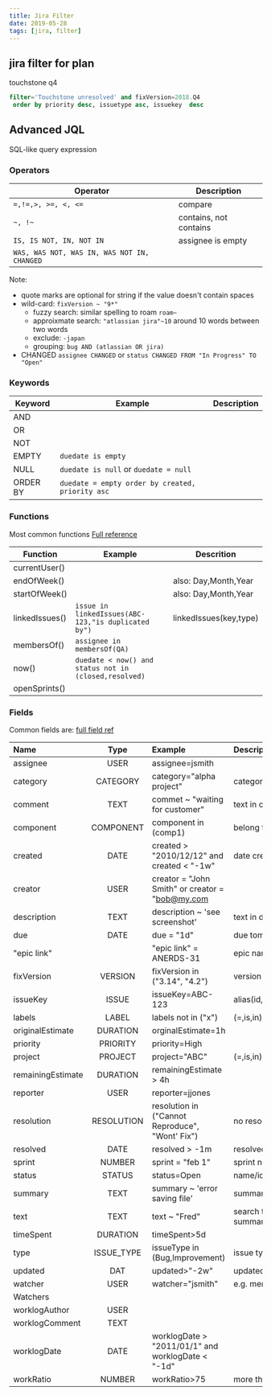 ```yaml
---
title: Jira Filter
date: 2019-05-28
tags: [jira, filter]
---
```


## jira filter for plan

touchstone q4
```sql
filter='Touchstone unresolved' and fixVersion=2018.Q4
 order by priority desc, issuetype asc, issuekey  desc   
```

## Advanced JQL

SQL-like query expression

### Operators

|Operator|Description|
|------|-------------|
|``=,!=,>, >=, <, <=``|compare|
|``~, !~``|contains, not contains|
|``IS, IS NOT, IN, NOT IN``|assignee is empty|
|``WAS, WAS NOT, WAS IN, WAS NOT IN, CHANGED``||

Note:
* quote marks are optional for string if the value doesn't contain spaces
* wild-card: ``fixVersion ~ "9*"``
  * fuzzy search: similar spelling to roam ``roam~``
  * approixmate search: ``"atlassian jira"~10`` around 10 words between two words
  * exclude: ``-japan``
  * grouping: ``bug AND (atlassian OR jira)``
* CHANGED ``assignee CHANGED`` or ``status CHANGED FROM "In Progress" TO "Open"``

### Keywords
|Keyword|Example|Description|
|-------|-------|-----------|
|AND|||
|OR|||
|NOT|||
|EMPTY|``duedate is empty``||
|NULL|``duedate is null`` or ``duedate = null``||
|ORDER BY|``duedate = empty order by created, priority asc``||

### Functions

Most common functions [Full reference](https://confluence.atlassian.com/jirasoftwareserver0713/advanced-searching-functions-reference-965542862.html)

|Function|Example|Descrition|
|--------|-------|----------|
|currentUser()||
|endOfWeek()||also: Day,Month,Year|
|startOfWeek()||also: Day,Month,Year|
|linkedIssues()|``issue in linkedIssues(ABC-123,"is duplicated by")``|linkedIssues(key,type)|
|membersOf()|``assignee in membersOf(QA)``||
|now()|``duedate < now() and status not in (closed,resolved)``||
|openSprints()|||

### Fields
Common fields are: [full field ref](https://confluence.atlassian.com/jirasoftwareserver0713/advanced-searching-fields-reference-965542859.html)

|Name     |Type         |Example   |Description (supported operators)|
|:--------|:-----------:|:---------|:--------------------------------|
|assignee|USER|assignee=jsmith||
|category|CATEGORY|category="alpha project"|category belonged to (=, is, in)|
|comment|TEXT|commet ~ "waiting for customer"|text in comment (~)|
|component|COMPONENT|component in (comp1)|belong to a component (=, in)|
|created|DATE|created > "2010/12/12" and created < "-1w"|date created|
|creator|USER|creator = "John Smith" or creator = "bob@my.com||
|description|TEXT|description ~ 'see screenshot'|text in description (~)|
|due|DATE|due = "1d"|due tomorrow|
|"epic link"||"epic link" = ANERDS-31|epic name, id, key (=, in, is)|
|fixVersion|VERSION|fixVersion in ("3.14", "4.2")|version name, id|
|issueKey|ISSUE|issueKey=ABC-123|alias(id, issue, key), (=,is,in)|
|labels|LABEL|labels not in ("x")|(=,is,in)|
|originalEstimate|DURATION|orginalEstimate=1h||
|priority|PRIORITY|priority=High||
|project|PROJECT|project="ABC"|(=,is,in)|
|remainingEstimate|DURATION|remainingEstimate > 4h||
|reporter|USER|reporter=jjones||
|resolution|RESOLUTION|resolution in ("Cannot Reproduce", "Wont' Fix")|no resolution: resolution = unresolved|
|resolved|DATE|resolved > -1m|resolved in a month|
|sprint|NUMBER|sprint = "feb 1"|sprint name or id|
|status|STATUS|status=Open|name/id|
|summary|TEXT|summary ~ 'error saving file'|summary text (~, is)|
|text|TEXT|text ~ "Fred"|search text in summary,description,environemnt,comments|
|timeSpent|DURATION|timeSpent>5d||
|type|ISSUE_TYPE|issueType in (Bug,Improvement)|issue type name/id|
|updated|DAT|updated>"-2w"|updated in the last 2 weeks|
|watcher|USER|watcher="jsmith"|e.g. membersOf("Jira-administrators")|
|Watchers
|worklogAuthor|USER|||
|worklogComment|TEXT|||
|worklogDate|DATE|worklogDate > "2011/01/1" and worklogDate < "-1d"||
|workRatio|NUMBER|workRatio>75|more than 75%|


